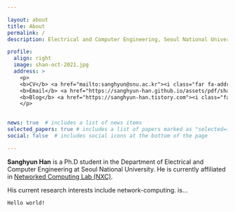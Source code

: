 ```yaml
---

layout: about
title: About
permalink: /
description: Electrical and Computer Engineering, Seoul National University

profile:
  align: right
  image: shan-oct-2021.jpg
  address: >
    <p>
    <b>CV</b> <a href="mailto:sanghyun@snu.ac.kr"><i class="far fa-address-card"></a>
    <b>Email</b> <a href="https://sanghyun-han.github.io/assets/pdf/shan_CV"><i class="fas fa-envelope"></i></a>
    <b>Blog</b> <a href="https://sanghyun-han.tistory.com"><i class="fas fa-tags"></i></a>
    </p>
    

news: true  # includes a list of news items
selected_papers: true # includes a list of papers marked as "selected={true}"
social: false  # includes social icons at the bottom of the page

---
```

<!-- <p>CV <a href="mailto:sanghyun@snu.ac.kr"><i class="far fa-address-card"></i></p>
    <p>Affiliation <a href="https://nxc.snu.ac.kr"><i class="fas fa-tags"></i></p>
    <p>SNS <a href="https://www.instagram.com/sanghyun._.han/"><i class="fab fa-instagram"></i></i></p> -->
**Sanghyun Han** is a Ph.D student in the Department of Electrical and Computer Engineering at Seoul National University.
He is currently affiliated in [Networked Computing Lab (NXC)](https:/nxc.snu.ac.kr).

His current research interests include network-computing. is...
```
Hello world!
```